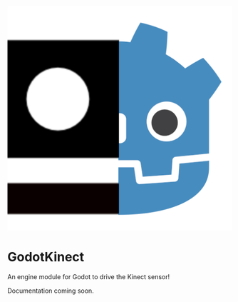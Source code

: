 ![alt text](https://github.com/jakes1403/gkinect/blob/main/logo.png?raw=true)
# GodotKinect
 An engine module for Godot to drive the Kinect sensor!

 Documentation coming soon.

